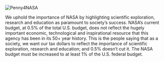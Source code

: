 ![Penny4NASA](http://www.penny4nasa.org/wp-content/themes/stars/head23.png)

We uphold the importance of NASA by highlighting scientific exploration, research and education as paramount to society’s success. NASA’s current budget, at 0.5% of the total U.S. budget, does not reflect the hugely important economic, technological and inspirational resource that this agency has been in its 50+ year history. This is the people saying that as a society, we want our tax dollars to reflect the importance of scientific exploration, research and education; and 0.5% doesn’t cut it. The NASA budget must be increased to at least 1% of the U.S. federal budget.
